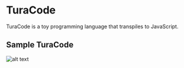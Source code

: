 # TuraCode

TuraCode is a toy programming language that transpiles to JavaScript.

## Sample TuraCode
![alt text](image-1.png)